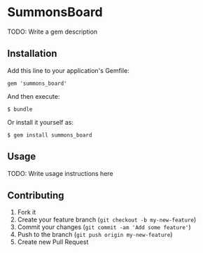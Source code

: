 # SummonsBoard

TODO: Write a gem description

## Installation

Add this line to your application's Gemfile:

    gem 'summons_board'

And then execute:

    $ bundle

Or install it yourself as:

    $ gem install summons_board

## Usage

TODO: Write usage instructions here

## Contributing

1. Fork it
2. Create your feature branch (`git checkout -b my-new-feature`)
3. Commit your changes (`git commit -am 'Add some feature'`)
4. Push to the branch (`git push origin my-new-feature`)
5. Create new Pull Request
